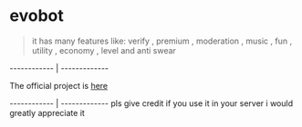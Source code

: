 # evobot

> it has many features like:
> verify ,
> premium ,
> moderation ,
> music ,
> fun ,
> utility ,
> economy ,
> level and
> anti swear

------------ | -------------

The official project is [here](https://dashboard.evobot.repl.co)

------------ | -------------
pls give credit if you use it in your server
i would greatly appreciate it


